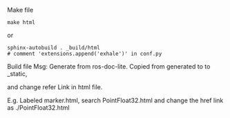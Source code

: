 Make file 

```make html```

or
```
sphinx-autobuild . _build/html 
# comment 'extensions.append('exhale')' in conf.py
```


Build file
Msg:
Generate from ros-doc-lite. Copied from generated to to _static, 

and change refer Link in html file. 

E.g. Labeled marker.html, search PointFloat32.html and change the href link as ./PointFloat32.html
